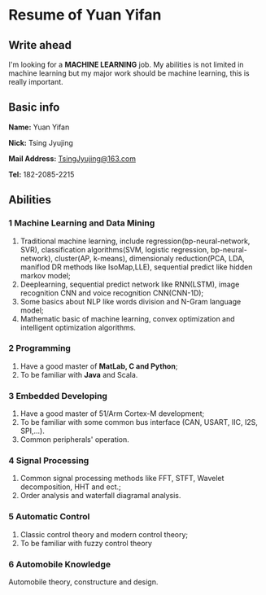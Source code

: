 # Resume of Yuan Yifan
## Write ahead
I'm looking for a **MACHINE LEARNING** job. My abilities is not limited in machine learning but my major work should be machine learning, this is really important.

## Basic info
**Name:** Yuan Yifan

**Nick:** Tsing Jyujing

**Mail Address:** [TsingJyujing@163.com](mailto://TsingJyujing@163.com "TsingJyujing@163.com")

**Tel:** 182-2085-2215

## Abilities

### 1 Machine Learning and Data Mining
1. Traditional machine learning, include regression(bp-neural-network, SVR), classification algorithms(SVM, logistic regression, bp-neural-network), cluster(AP, k-means), dimensionaly reduction(PCA, LDA, maniflod DR methods like IsoMap,LLE), sequential predict like hidden markov model;
2. Deeplearning, sequential predict network like RNN(LSTM), image recognition CNN and voice recognition CNN(CNN-1D);
3. Some basics about NLP like words division and N-Gram language model;
4. Mathematic basic of machine learning, convex optimization and intelligent optimization algorithms.

### 2 Programming
1. Have a good master of **MatLab, C and Python**;
2. To be familiar with **Java** and Scala.

### 3 Embedded Developing
1. Have a good master of 51/Arm Cortex-M development;
2. To be familiar with some common bus interface (CAN, USART, IIC, I2S, SPI,...).
3. Common peripherals' operation.

### 4 Signal Processing
1. Common signal processing methods like FFT, STFT, Wavelet decomposition, HHT and ect.;
2. Order analysis and waterfall diagramal analysis.

### 5 Automatic Control
1. Classic control theory and modern control theory;
2. To be familiar with fuzzy control theory

### 6 Automobile Knowledge
Automobile theory, constructure and design.
